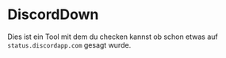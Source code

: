# DiscordDown
Dies ist ein Tool mit dem du checken kannst ob schon etwas auf `status.discordapp.com` gesagt wurde.